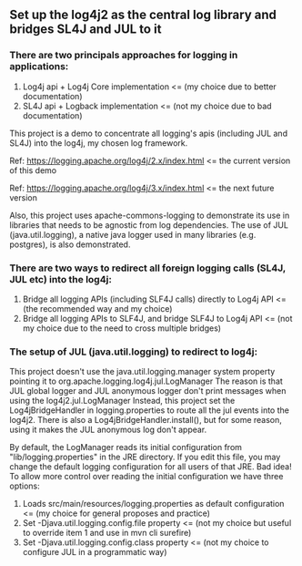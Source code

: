 ## Set up the log4j2 as the central log library and bridges SL4J and JUL to it

### There are two principals approaches for logging in applications:

1. Log4j api + Log4j Core implementation <= (my choice due to better documentation)
2. SL4J api + Logback implementation <= (not my choice due to bad documentation)

This project is a demo to concentrate all logging's apis (including JUL and SL4J) into the log4j, my chosen log framework.

Ref: https://logging.apache.org/log4j/2.x/index.html <= the current version of this demo

Ref: https://logging.apache.org/log4j/3.x/index.html <= the next future version

Also, this project uses apache-commons-logging to demonstrate its use in libraries that needs to be agnostic from log dependencies.
The use of JUL (java.util.logging), a native java logger used in many libraries (e.g. postgres), is also demonstrated.

### There are two ways to redirect all foreign logging calls (SL4J, JUL etc) into the log4j:

1. Bridge all logging APIs (including SLF4J calls) directly to Log4j API <= (the recommended way and my choice)
2. Bridge all logging APIs to SLF4J, and bridge SLF4J to Log4j API <= (not my choice due to the need to cross multiple bridges)

### The setup of JUL (java.util.logging) to redirect to log4j: 

This project doesn't use the java.util.logging.manager system property pointing it to org.apache.logging.log4j.jul.LogManager
The reason is that JUL global logger and JUL anonymous logger don't print messages when using the log4j2.jul.LogManager
Instead, this project set the Log4jBridgeHandler in logging.properties to route all the jul events into the log4j2.
There is also a Log4jBridgeHandler.install(), but for some reason, using it makes the JUL anonymous log don't appear.

By default, the LogManager reads its initial configuration from "lib/logging.properties" in the JRE directory.
If you edit this file, you may change the default logging configuration for all users of that JRE. Bad idea!
To allow more control over reading the initial configuration we have three options:

1. Loads src/main/resources/logging.properties as default configuration <= (my choice for general proposes and practice)
2. Set -Djava.util.logging.config.file property <= (not my choice but useful to override item 1 and use in mvn cli surefire)
3. Set -Djava.util.logging.config.class property <= (not my choice to configure JUL in a programmatic way)
